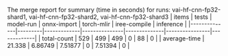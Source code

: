 The merge report for summary (time in seconds) for runs: vai-hf-cnn-fp32-shard1, vai-hf-cnn-fp32-shard2, vai-hf-cnn-fp32-shard3
| items        |   tests |   model-run |   onnx-import |   torch-mlir |   iree-compile |   inference |
|--------------|---------|-------------|---------------|--------------|----------------|-------------|
| total-count  | 529     |   499       |     499       |            0 |       88       |           0 |
| average-time |  21.338 |     6.86749 |       7.51877 |            0 |        7.51394 |           0 |
